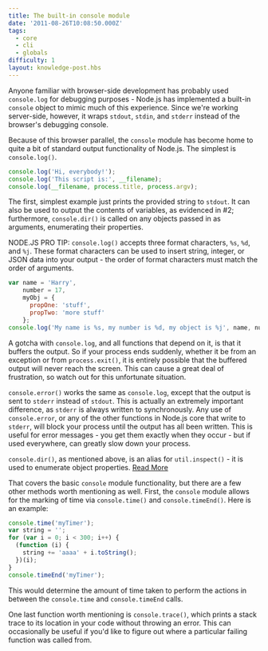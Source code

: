 ```yaml
---
title: The built-in console module
date: '2011-08-26T10:08:50.000Z'
tags:
  - core
  - cli
  - globals
difficulty: 1
layout: knowledge-post.hbs
---
```


Anyone familiar with browser-side development has probably used `console.log` for debugging purposes - Node.js has implemented a built-in `console` object to mimic much of this experience. Since we're working server-side, however, it wraps `stdout`, `stdin`, and `stderr` instead of the browser's debugging console.

Because of this browser parallel, the `console` module has become home to quite a bit of standard output functionality of Node.js. The simplest is `console.log()`.

```javascript
console.log('Hi, everybody!');
console.log('This script is:', __filename);
console.log(__filename, process.title, process.argv);
```

The first, simplest example just prints the provided string to `stdout`. It can also be used to output the contents of variables, as evidenced in #2; furthermore, `console.dir()` is called on any objects passed in as arguments, enumerating their properties.

NODE.JS PRO TIP:
`console.log()` accepts three format characters, `%s`, `%d`, and `%j`. These format characters can be used to insert string, integer, or JSON data into your output - the order of format characters must match the order of arguments.

```javascript
var name = 'Harry',
    number = 17,
    myObj = {
      propOne: 'stuff',
      propTwo: 'more stuff'
    };
console.log('My name is %s, my number is %d, my object is %j', name, number, myObj);
```

A gotcha with `console.log`, and all functions that depend on it, is that it buffers the output. So if your process ends suddenly, whether it be from an exception or from `process.exit()`, it is entirely possible that the buffered output will never reach the screen. This can cause a great deal of frustration, so watch out for this unfortunate situation.

`console.error()` works the same as `console.log`, except that the output is sent to `stderr` instead of `stdout`. This is actually an extremely important difference, as `stderr` is always written to synchronously. Any use of `console.error`, or any of the other functions in Node.js core that write to `stderr`, will block your process until the output has all been written. This is useful for error messages - you get them exactly when they occur - but if used everywhere, can greatly slow down your process.

`console.dir()`, as mentioned above, is an alias for `util.inspect()` - it is used to enumerate object properties. [Read More](/en/knowledge/getting-started/how-to-use-util-inspect/)

That covers the basic `console` module functionality, but there are a few other methods worth mentioning as well. First, the `console` module allows for the marking of time via `console.time()` and `console.timeEnd()`. Here is an example:

```javascript
console.time('myTimer');
var string = '';
for (var i = 0; i < 300; i++) {
  (function (i) {
    string += 'aaaa' + i.toString();
  })(i);
}
console.timeEnd('myTimer');
```

This would determine the amount of time taken to perform the actions in between the `console.time` and `console.timeEnd` calls.

One last function worth mentioning is `console.trace()`, which prints a stack trace to its location in your code without throwing an error. This can occasionally be useful if you'd like to figure out where a particular failing function was called from.

